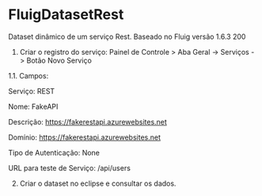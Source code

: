 # FluigDatasetRest
Dataset dinâmico de um serviço Rest. Baseado no Fluig versão 1.6.3 200

1. Criar o registro do serviço: Painel de Controle > Aba Geral -> Serviços -> Botão Novo Serviço

1.1. Campos:

Serviço: REST

Nome: FakeAPI

Descrição: https://fakerestapi.azurewebsites.net

Domínio: https://fakerestapi.azurewebsites.net

Tipo de Autenticação: None

URL para teste de Serviço: /api/users

2. Criar o dataset no eclipse e consultar os dados.
